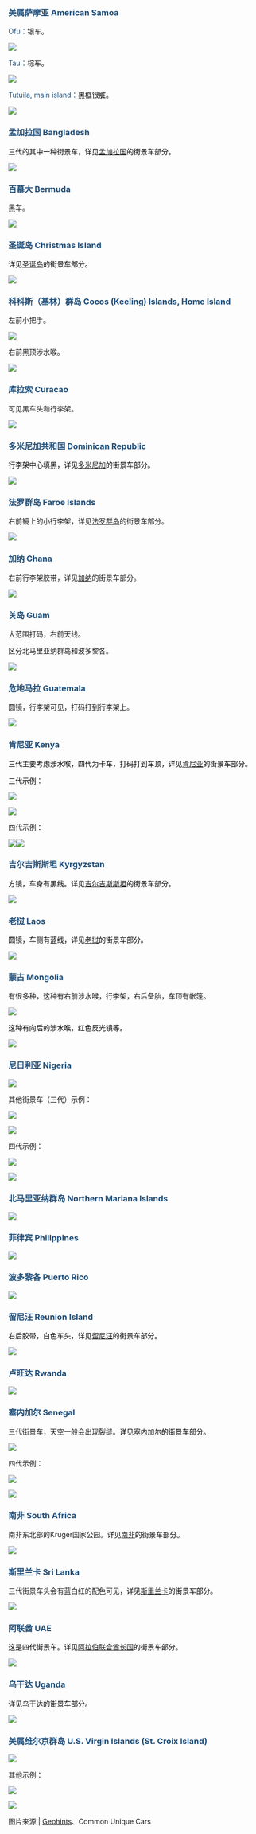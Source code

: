 ### <font style="color:#1f4e79;">美属萨摩亚 American Samoa</font>
<font style="color:#1f4e79;">Ofu：</font>银车。

![](https://cdn.nlark.com/yuque/0/2023/png/35193536/1690274750584-a8532903-8d93-4bb4-a343-72b5898eeaab.png)

<font style="color:#1f4e79;">Tau：</font>棕车。

![](https://cdn.nlark.com/yuque/0/2023/png/35193536/1690274797203-d1973346-7278-4f43-b77a-7ca7c6dc1c73.png)

<font style="color:#1f4e79;">Tutuila, main island：</font><font style="color:black;">黑框很脏。</font>

![](https://cdn.nlark.com/yuque/0/2023/png/35193536/1690275048668-8bc1cdc2-e510-4d5c-b7b2-470935201723.png)

### <font style="color:#1f4e79;">孟加拉国 Bangladesh</font>
<font style="color:black;">三代的其中一种街景车，详见</font>[孟加拉国](https://www.yuque.com/chaofun/tuxun/bangladesh)<font style="color:black;">的街景车部分。</font>

![](https://cdn.nlark.com/yuque/0/2023/png/35193536/1690275053316-08753bee-7b93-4846-9ac6-6d39282679ca.png)

### <font style="color:#1f4e79;">百慕大 Bermuda</font>
黑车。

![](https://cdn.nlark.com/yuque/0/2023/png/35193536/1690275307802-e0afbdc9-7bc1-469f-b143-aee0a640ccb7.png)

### <font style="color:#1f4e79;">圣诞岛 Christmas Island</font>
<font style="color:black;">详见</font>[圣诞岛](https://www.yuque.com/chaofun/tuxun/christmas_island)<font style="color:black;">的街景车部分。</font>

![](https://cdn.nlark.com/yuque/0/2023/png/35193536/1690275309962-576841d3-0a05-423c-8da6-49dc6d301970.png)

### <font style="color:#1f4e79;">科科斯（基林）群岛 Cocos (Keeling) Islands, Home Island</font>
左前小把手。

![](https://cdn.nlark.com/yuque/0/2023/png/35193536/1690275321394-c890d199-5cbe-4b9f-a53b-50d6831ffb5a.png)

右前黑顶涉水喉。

![](https://cdn.nlark.com/yuque/0/2023/png/35193536/1690275344488-65700247-bc8b-46f4-bd02-5d41dd83d22c.png)

### <font style="color:#1f4e79;">库拉索 Curacao</font>
可见黑车头和行李架。

![](https://cdn.nlark.com/yuque/0/2023/png/35193536/1690275357605-749af415-4d5f-4f35-a30a-ae9bf3552e7b.png)

### <font style="color:#1f4e79;">多米尼加共和国 Dominican Republic</font>
<font style="color:black;">行李架中心填黑，详见</font>[多米尼加](https://www.yuque.com/chaofun/tuxun/dominican)<font style="color:black;">的街景车部分。</font>

![](https://cdn.nlark.com/yuque/0/2023/png/35193536/1690275279095-95fc1d39-473e-46aa-b930-629f99f85b05.png)

### <font style="color:#1f4e79;">法罗群岛 Faroe Islands</font>
右前镜上的小行李架，详见[法罗群岛](https://www.yuque.com/chaofun/tuxun/faroe_islands)的街景车部分。

![](https://cdn.nlark.com/yuque/0/2023/png/35193536/1690275284335-a719a592-7c14-4a49-ac7b-2485c694b944.png)

### <font style="color:#1f4e79;">加纳 Ghana</font>
右前行李架胶带，详见[加纳](https://www.yuque.com/chaofun/tuxun/ghana#tx34J)的街景车部分。

![](https://cdn.nlark.com/yuque/0/2023/png/35193536/1690275273890-566d44f4-8f77-409b-9794-43cf1dfe0ff9.png)

### <font style="color:#1f4e79;">关岛 Guam</font>
大范围打码，右前天线。

区分北马里亚纳群岛和波多黎各。

![](https://cdn.nlark.com/yuque/0/2023/png/35193536/1690275283600-48c36948-d680-4b97-b99d-eb7cd5c41dc3.png)

### <font style="color:#1f4e79;">危地马拉 Guatemala</font>
圆镜，行李架可见，打码打到行李架上。

![](https://cdn.nlark.com/yuque/0/2023/png/35193536/1690275285231-528176ad-0bc7-4e1c-b821-aebe06400eeb.png)

### <font style="color:#1f4e79;">肯尼亚 Kenya</font>
<font style="color:black;">三代主要考虑涉水喉，四代为卡车，打码打到车顶，详见</font>[肯尼亚](https://www.yuque.com/chaofun/tuxun/kenya)<font style="color:black;">的街景车部分。</font>

<font style="color:black;">三代示例：</font>

![](https://cdn.nlark.com/yuque/0/2023/png/35193536/1690275293157-bbc8e4bd-f685-49a3-b47c-8a631d31252a.png)

![](https://cdn.nlark.com/yuque/0/2023/png/35193536/1690275294822-9eb9bac9-cfdd-4843-875b-7446469acf91.png)

四代示例：

![](https://cdn.nlark.com/yuque/0/2023/png/35193536/1690275290208-bc82604a-6e2e-4c30-9cb5-d4ebc4e1b798.png)![](https://cdn.nlark.com/yuque/0/2023/png/35193536/1690275294618-6b4b748a-32dd-464c-866a-1b4d85fcd4e8.png)

### <font style="color:#1f4e79;">吉尔吉斯斯坦 Kyrgyzstan</font>
<font style="color:black;">方镜，车身有黑线。详见</font>[吉尔吉斯斯坦](https://www.yuque.com/chaofun/tuxun/kyrgyzstan#COeCx)<font style="color:black;">的街景车部分。</font>

![](https://cdn.nlark.com/yuque/0/2023/png/35193536/1690275304426-603e6694-8533-414c-a837-551cc560e3ac.png)

### <font style="color:#1f4e79;">老挝 Laos</font>
<font style="color:black;">圆镜，车侧有蓝线，详见</font>[老挝](https://www.yuque.com/chaofun/tuxun/laos)<font style="color:black;">的街景车部分。</font>

![](https://cdn.nlark.com/yuque/0/2023/png/35193536/1690275360826-5c5425e8-71f3-4b6b-bc0f-dc7a29d6c9b7.png)

### <font style="color:#1f4e79;">蒙古 Mongolia</font>
有很多种，这种有右前涉水喉，行李架，右后备胎，车顶有帐篷。

![](https://cdn.nlark.com/yuque/0/2023/png/35193536/1690275365261-578662bc-1b7f-46d2-932d-46642c08aa3d.png)

<font style="color:black;">这种有向后的涉水喉，红色反光镜等。</font>

![](https://cdn.nlark.com/yuque/0/2023/png/35193536/1690275365882-b8b0c52d-98f3-4113-b9f6-57ff6486ada1.png)

### <font style="color:#1f4e79;">尼日利亚 Nigeria</font>
![](https://cdn.nlark.com/yuque/0/2023/png/35193536/1690275618295-f9043573-f07c-4e03-91ca-d21ec54eff54.png)

其他街景车（三代）示例：

![](https://cdn.nlark.com/yuque/0/2023/png/35193536/1690275601483-fec0c0fb-687f-4954-a24a-99c18603774a.png)

![](https://cdn.nlark.com/yuque/0/2023/png/35193536/1690275606257-a28b592f-0599-41d1-866e-595bd783a270.png)

四代示例：

![](https://cdn.nlark.com/yuque/0/2023/png/35193536/1690275612378-1a4197c5-5308-4246-86d6-8575c9971afd.png)

![](https://cdn.nlark.com/yuque/0/2023/png/35193536/1690275616545-0438d3e9-6885-4769-ba88-68149f05a624.png)

### <font style="color:#1f4e79;">北马里亚纳群岛 Northern Mariana Islands</font>
![](https://cdn.nlark.com/yuque/0/2023/png/35193536/1690275646356-329a1c5e-b5ac-4c67-bf2a-ad4c2fea6796.png)

### <font style="color:#1f4e79;">菲律宾 Philippines</font>
![](https://cdn.nlark.com/yuque/0/2023/png/35193536/1690276117315-7a724dcb-fbf6-4f32-826f-49ff35bf6084.png)

### <font style="color:#1f4e79;">波多黎各 Puerto Rico</font>
![](https://cdn.nlark.com/yuque/0/2023/png/35193536/1690276121797-3a5b8ea3-d849-46bf-ac5f-1db27cab1fc1.png)

### <font style="color:#1f4e79;">留尼汪 Reunion Island</font>
<font style="color:black;">右后胶带，白色车头，详见</font>[留尼汪](https://www.yuque.com/chaofun/tuxun/reunion)<font style="color:black;">的街景车部分。</font>

![](https://cdn.nlark.com/yuque/0/2023/png/35193536/1690276112956-7b472973-1a92-4bc7-b23a-77f4167faf9f.png)

### <font style="color:#1f4e79;">卢旺达 Rwanda</font>
![](https://cdn.nlark.com/yuque/0/2023/jpeg/35193536/1690792572710-8143f16e-cc53-4487-9613-efa8695f0f12.jpeg)

### <font style="color:#1f4e79;">塞内加尔 Senegal</font>
三代街景车，天空一般会出现裂缝。<font style="color:black;">详见</font>[塞内加尔](https://www.yuque.com/chaofun/tuxun/senegal)<font style="color:black;">的街景车部分。</font>

![](https://cdn.nlark.com/yuque/0/2023/png/35193536/1690276332625-72e90846-df1f-4008-aee5-62897bb197dc.png)

四代示例：

![](https://cdn.nlark.com/yuque/0/2023/jpeg/35193536/1690792638182-8e96b710-b7df-40f0-aec7-b6bc63bab781.jpeg)

![](https://cdn.nlark.com/yuque/0/2023/jpeg/35193536/1690792649127-b865f3ba-df12-4abf-8eba-cc600800d10f.jpeg)

### <font style="color:#1f4e79;">南非 South Africa</font>
南非东北部的Kruger国家公园。<font style="color:black;">详见</font>[南非](https://www.yuque.com/chaofun/tuxun/south_africa#QgqOZ)<font style="color:black;">的街景车部分。</font>

![](https://cdn.nlark.com/yuque/0/2023/jpeg/35193536/1690792725283-54825f6e-a98f-44f3-b52e-a5f282c688bb.jpeg)

### <font style="color:#1f4e79;">斯里兰卡 Sri Lanka</font>
三代街景车头会有蓝白红的配色可见，<font style="color:black;">详见</font>[斯里兰卡](https://www.yuque.com/chaofun/tuxun/sri_lanka)<font style="color:black;">的街景车部分。</font>

![](https://cdn.nlark.com/yuque/0/2023/png/35193536/1690276332026-74c9b026-6cf3-4005-9271-263ce3ad9f2c.png)

### <font style="color:#1f4e79;">阿联酋 UAE</font>
<font style="color:black;">这是四代街景车。详见</font>[阿拉伯联合酋长国](https://www.yuque.com/chaofun/tuxun/uae)<font style="color:black;">的街景车部分。</font>

![](https://cdn.nlark.com/yuque/0/2023/jpeg/35193536/1690793309647-afb7e140-53c9-4b3f-a143-b3a869fd8194.jpeg)

### <font style="color:#1f4e79;">乌干达 Uganda</font>
<font style="color:black;">详见</font>[乌干达](https://www.yuque.com/chaofun/tuxun/uganda#uuH1J)<font style="color:black;">的街景车部分。</font>

![](https://cdn.nlark.com/yuque/0/2023/jpeg/35193536/1690793137241-402ca1c8-c17d-4ba1-bc1a-a47b71b21627.jpeg)

### <font style="color:#1f4e79;">美属维尔京群岛 U.S. Virgin Islands </font>**<font style="color:#1f4e79;">(St. Croix Island)</font>**
![](https://cdn.nlark.com/yuque/0/2023/png/35193536/1690276333955-3f278af7-c1b6-4732-9085-ec053428c027.png)

其他示例：

![](https://cdn.nlark.com/yuque/0/2023/jpeg/35193536/1690793812134-4860f3a6-53c0-4646-9cc8-8c8b547ec7d2.jpeg)

![](https://cdn.nlark.com/yuque/0/2023/jpeg/35193536/1690793823972-5d7ef672-dbdf-4515-a951-7a5e4cd7e289.jpeg)



图片来源 | [Geohints](https://geohints.com/Cars)、Common Unique Cars

